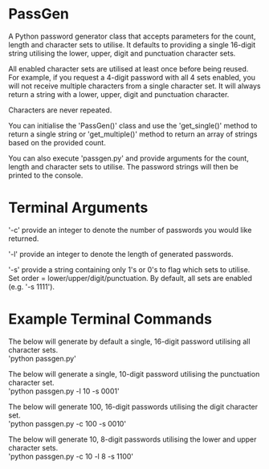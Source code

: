 # PassGen
A Python password generator class that accepts parameters for the count, length and character sets to utilise.
It defaults to providing a single 16-digit string utilising the lower, upper, digit and punctuation character sets.

All enabled character sets are utilised at least once before being reused.\
For example, if you request a 4-digit password with all 4 sets enabled, you will not receive multiple characters from a single character set. It will always return a string with a lower, upper, digit and punctuation character.

Characters are never repeated.

You can initialise the 'PassGen()' class and use the 'get_single()' method to return a single string or 'get_multiple()' method to return an array of strings based on the provided count.

You can also execute 'passgen.py' and provide arguments for the count, length and character sets to utilise. The password strings will then be printed to the console.

# Terminal Arguments
'-c' provide an integer to denote the number of passwords you would like returned.

'-l' provide an integer to denote the length of generated passwords.

'-s' provide a string containing only 1's or 0's to flag which sets to utilise. Set order = lower/upper/digit/punctuation. By default, all sets are enabled (e.g. '-s 1111').

# Example Terminal Commands
The below will generate by default a single, 16-digit password utilising all character sets.\
'python passgen.py'
  
The below will generate a single, 10-digit password utilising the punctuation character set.\
'python passgen.py -l 10 -s 0001'
  
The below will generate 100, 16-digit passwords utilising the digit character set.\
'python passgen.py -c 100 -s 0010'
  
The below will generate 10, 8-digit passwords utilising the lower and upper character sets.\
'python passgen.py -c 10 -l 8 -s 1100'
